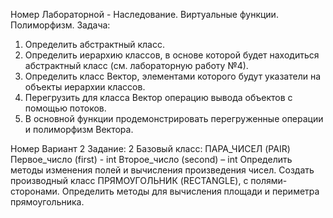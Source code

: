 Номер Лабораторной - 
Наследование. Виртуальные функции. Полиморфизм.
Задача:
1.	Определить абстрактный класс.
2.	Определить иерархию классов, в основе которой будет находиться абстрактный класс (см. лабораторную работу №4).
3.	Определить класс Вектор, элементами которого будут указатели на объекты иерархии классов.
4.	Перегрузить для класса Вектор операцию вывода объектов с помощью потоков.
5.	В основной функции продемонстрировать перегруженные операции и полиморфизм Вектора.


Номер Вариант 2
Задание: 2
Базовый класс:
ПАРА_ЧИСЕЛ (PAIR)
Первое_число (first) - int Второе_число (second) – int
Определить методы изменения полей и вычисления произведения чисел. Создать производный класс ПРЯМОУГОЛЬНИК (RECTANGLE), с полями- сторонами. Определить методы для вычисления площади и периметра прямоугольника.
